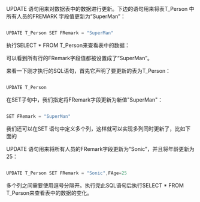 UPDATE 语句用来对数据表中的数据进行更新。下边的语句用来将表T_Person 中所有人员的FREMARK 字段值更新为“SuperMan”：
```java  
UPDATE T_Person SET FRemark = "SuperMan"
```
执行SELECT * FROM T_Person来查看表中的数据：
  
可以看到所有行的FRemark字段值都被设置成了“SuperMan”。
来看一下刚才执行的SQL语句，首先它声明了要更新的表为T_Person：
```java  
UPDATE T_Person
```
在SET子句中，我们指定将FRemark字段更新为新值"SuperMan"：
```java  
SET FRemark = "SuperMan"
```
我们还可以在SET 语句中定义多个列，这样就可以实现多列同时更新了，比如下面的
UPDATE 语句用来将所有人员的FRemark字段更新为“Sonic”，并且将年龄更新为25：
```java  
UPDATE T_Person SET FRemark = "Sonic",FAge=25
```
多个列之间需要使用逗号分隔开。执行完此SQL语句后执行SELECT * FROM T_Person来查看表中的数据的变化。